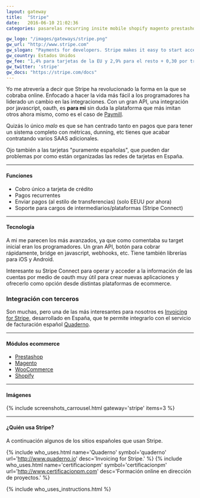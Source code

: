 ```yaml
---
layout: gateway
title:  "Stripe"
date:   2016-06-10 21:02:36
categories: pasarelas recurring insite mobile shopify magento prestashop woocommerce oneshot token

gw_logo: "/images/gateways/stripe.png"
gw_url: "http://www.stripe.com"
gw_slogan: "Payments for developers. Stripe makes it easy to start accepting credit cards on the web today."
gw_country: Estados Unidos
gw_fee: "1,4% para tarjetas de la EU y 2,9% para el resto + 0,30 por transacción"
gw_twitter: 'stripe'
gw_docs: "https://stripe.com/docs"
---
```



Yo me atrevería a decir que Stripe ha revolucionado la forma en la que se cobraba online. Enfocado a hacer la vida más fácil a los programadores ha liderado un cambio en las integraciones. Con un gran API, una integración por javascript, oauth, es **para mi** sin duda la plataforma que más imitan otros ahora mismo, como es el caso de [Paymill](/paymill/).

Quizás lo único *malo* es que se han centrado tanto en pagos que para tener un sistema completo con métricas, dunning, etc tienes que acabar contratando varios SAAS adicionales.

Ojo también a las tarjetas "puramente españolas", que pueden dar problemas por como están organizadas las redes de tarjetas en España.


-------------

#### Funciones

- Cobro único a tarjeta de crédito
- Pagos recurrentes
- Enviar pagos (al estilo de transferencias) (solo EEUU por ahora)
- Soporte para cargos de intermediarios/plataformas (Stripe Connect)

-------------

#### Tecnología

A mi me parecen los más avanzados, ya que como comentaba su target inicial eran los programadores. Un gran API, botón para cobrar rápidamente, bridge en javascript, webhooks, etc. Tiene también librerías para iOS y Android.

Interesante su Stripe Connect para operar y acceder a la información de las cuentas por medio de oauth muy útil para crear nuevas aplicaciones y ofrecerlo como opción desde distintas plataformas de ecommerce.

<div class="panel panel-success">
  <div class="panel-heading">
    <h3 class="panel-title">Integración con terceros
    </h3>
  </div>
  <div class="panel-body">
    Son muchas, pero una de las más interesantes para nosotros es <a href="http://quaderno.io">Invoicing for Stripe</a>, desarrollado en España, que te permite integrarlo con el servicio de facturación español <a href="http://getquaderno.es">Quaderno</a>.
  </div>
</div>


-------------

#### Módulos ecommerce

- [Prestashop](http://addons.prestashop.com/en/payments-gateways-prestashop-modules/5199-stripe.html)
- [Magento](http://www.magentocommerce.com/magento-connect/stripe-4.html)
- [WooCommerce](http://wordpress.org/plugins/striper/)
- [Shopify](http://www.shopify.com/blog/4218622-product-update-stripe-payment-gateway-integrated)


-------------

#### Imágenes

{% include screenshots_carrousel.html gateway='stripe' items=3 %}

-------------

#### ¿Quién usa Stripe?

A continuación algunos de los sitios españoles que usan Stripe. 

<div class="row">
<div class="col-md-12">
<div class="who-uses-this">
  
  {% include who_uses.html name='Quaderno' symbol='quaderno' url='http://www.quaderno.io' desc='Invoicing for Stripe.'  %}
  {% include who_uses.html name='certificacionpm' symbol='certificacionpm' url='http://www.certificacionpm.com' desc='Formación online en dirección de proyectos.'  %}

</div>
</div>
</div>

{% include who_uses_instructions.html  %}



